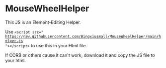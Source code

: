 # MouseWheelHelper
This JS is an Element-Editing Helper.

Use <code data-backticks="3">&lt;script src=" https://raw.githubusercontent.com/Bingxiusmall/MouseWheelHelper/main/helper.js "&gt;&lt;/script&gt;</code> to use this in your Html file.

If CORB or others cause it can't work, download it and copy the JS file to your html.
